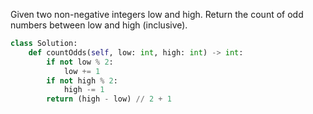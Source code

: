 Given two non-negative integers low and high. Return the count of odd numbers between low and high (inclusive).

```Python
class Solution:
    def countOdds(self, low: int, high: int) -> int:
        if not low % 2:
            low += 1
        if not high % 2:
            high -= 1
        return (high - low) // 2 + 1
```
